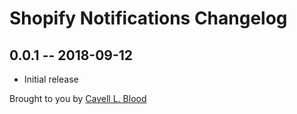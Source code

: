 # Shopify Notifications Changelog

## 0.0.1 -- 2018-09-12

* Initial release

Brought to you by [Cavell L. Blood](https://cavellblood.com)
